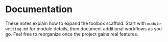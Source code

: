 # Documentation

These notes explain how to expand the toolbox scaffold. Start with `module-writing.md` for module details, then document additional workflows as you go. Feel free to reorganize once the project gains real features.
